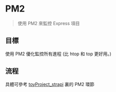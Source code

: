 # PM2

> 使用 PM2 來監控 Express 項目

## 目標

使用 PM2 優化監控所有進程 (比 htop 和 top 更好用。)

## 流程

具體可參考 [toyProject_strapi](https://github.com/Mini-Pingu/toyProject_strapi) 裏的 PM2 環節

